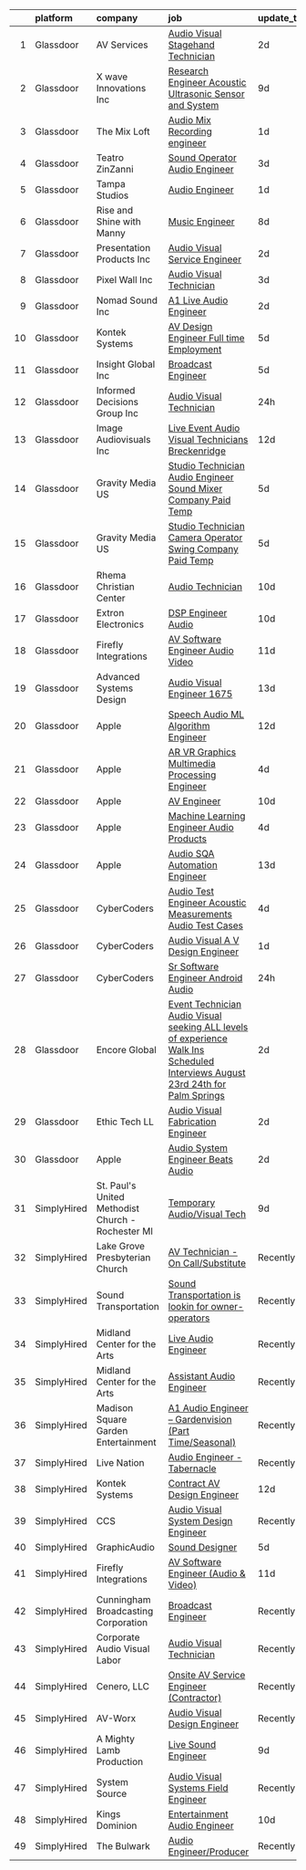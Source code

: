 

|    | platform    | company                                           | job                                                                                                                                                                                                                                                                                                                                                                                                                                                                                                                                                                                                                                                                                                                                                                                                                                                                                                                                                                                                                                                                                                                                                                                                                                                                                                                                                                                                                | update_time   | location                 |
|---:|:------------|:--------------------------------------------------|:-------------------------------------------------------------------------------------------------------------------------------------------------------------------------------------------------------------------------------------------------------------------------------------------------------------------------------------------------------------------------------------------------------------------------------------------------------------------------------------------------------------------------------------------------------------------------------------------------------------------------------------------------------------------------------------------------------------------------------------------------------------------------------------------------------------------------------------------------------------------------------------------------------------------------------------------------------------------------------------------------------------------------------------------------------------------------------------------------------------------------------------------------------------------------------------------------------------------------------------------------------------------------------------------------------------------------------------------------------------------------------------------------------------------|:--------------|:-------------------------|
|  1 | Glassdoor   | AV Services                                       | [Audio Visual Stagehand Technician](https://www.glassdoor.com/partner/jobListing.htm?pos=123&ao=1110586&s=58&guid=00000182583b1aa19606377cb7af4c4b&src=GD_JOB_AD&t=SR&vt=w&ea=1&cs=1_fbf0a3a1&cb=1659337645053&jobListingId=1008038051794&cpc=CA5E2B5B7F82281C&jrtk=3-0-1g9c3m6mekf1o801-1g9c3m6mpihkk800-7009830c1f209b6f--6NYlbfkN0BHIfC1zsKGIu0R3teaIu8liT7fbRNLaQeDQfcPJweUK9FtGyWMTNeDnSUtXUt0d8CvmC6eu8VYGcSzkor3yYGBgj610HLndioKvhnUCB2cnS0edCtSy5SN7TLx-YYTP-pFXF3mTv3vJHtmJKO6YBkvVt3Mf18pvec5hpwbGryjkksZGodDa7gRZc-m3yK13nZA0cavopLX4AjVAGHway0YVrZfbK323P3l4SDWjo4bmoPnpKR_S_Ankv2CYfe8L0a-lTgokcx6Kk1XsMCjgd98ISbNAX_KQjPDiZ21g-RZHOZi2_3YfSXaN1FacuKr6lCqF-7Lq7ovPu3m19dOoauaUNatHDB0EXclQPUkW0_X4QE3bQkakahUNGa0jOAbJaSQc9ZTJKqcBYPZQki8hawJ7Mq4aqzca4MHCr4gPm7bmu0CY7Ejyi6Vrnhow0633PjW0Hgs2SwwZjg_OEK8GDu0L98Cd0j_z0p8D-XqixlqC1JzWaoiWSKATKCCWmthIaJxFWQbXaPdCg%3D%3D)                                                                                                                                                                                                                                                                                                                                                                                                                                                                                                                           | 2d            | Boston, MA               |
|  2 | Glassdoor   | X wave Innovations  Inc                           | [Research Engineer   Acoustic  Ultrasonic Sensor and System](https://www.glassdoor.com/partner/jobListing.htm?pos=105&ao=1110586&s=58&guid=00000182583b1aa19606377cb7af4c4b&src=GD_JOB_AD&t=SR&vt=w&ea=1&cs=1_57f1ef3f&cb=1659337645051&jobListingId=1008023007042&cpc=B7FDC7D9565996D0&jrtk=3-0-1g9c3m6mekf1o801-1g9c3m6mpihkk800-b068819ec5f1cad6--6NYlbfkN0BHIfC1zsKGIu0R3teaIu8liT7fbRNLaQeDQfcPJweUK9FtGyWMTNeDd1zEHevLDgmM9c9hqUONlpUtFbzT3ZiffslUtdCCpni17USCT42k68T0TmuBcqqW_ER1NZ_FGkun9mKgyGM3HFgbFvRNtkEy-PMpUdrKQ3ogIZinEeQF0987CSResEQ2Dnmf8J09L8aI_3jhiBWscpg9q4-xt4Afw1_xZusLescGjoXd1f35R9EzSDi8_zOVikWiaCe98ZDVHWYWCS-E6gV0dU-aW-_CTN6J_FUVh9Gk2ALrhV2E9X6tRvsm-fW6pO54o7QDD2W1yECKnnP-w0TRsiUvJUXS64JkoVLc8Egs1CcDFg-lqZXzcNNuAl6edxZeUAulh3vqtjhylvJhS0Hyx30p-7f6N70ijqQs3-Q-0MBm-LT9mMLaE6Oj3JOrWBflFHUXCUhGsRw2lWay3IhHuCeXIv04zcOlo9DccH34RDmYFiTWNx-_j1V0Tv5VSc6cJZFB0JBSpEb1bsLvUVJJvD_CijMCsxYMPt8lpVHOmqpXxEEI42d9sBPi2G4o)                                                                                                                                                                                                                                                                                                                                                                                                                                                              | 9d            | Gaithersburg, MD         |
|  3 | Glassdoor   | The Mix Loft                                      | [Audio Mix Recording engineer](https://www.glassdoor.com/partner/jobListing.htm?pos=113&ao=1110586&s=58&guid=00000182583b1aa19606377cb7af4c4b&src=GD_JOB_AD&t=SR&vt=w&ea=1&cs=1_7ff009da&cb=1659337645052&jobListingId=1008039784072&cpc=FD1C1DA32C38CFA7&jrtk=3-0-1g9c3m6mekf1o801-1g9c3m6mpihkk800-2fabf65219c9c69a--6NYlbfkN0D34Hjmwkvq4I9LrFiyECJw5oz77aLWEO_E-5CWpWKtML_cIQgSj4wFABMzVHdbOAglLtx9wAKTMvAosQFz-6wKz6HNt0tQEhGjwXjlkFautFNpyhajnjaOCperaYTcd4X14UnIuTNiwcPN-FgF0Cc6I8YmMIZvMjRwB6hQLC8GAznkuxesS1iovsZmPXRH9w5XbCH2xvo3zHRNentNlPQIHlC3EovUV0WnoE12PgiuiWXc0PHXyMHbd4pIQXN3uZ0N58Dghk7JBVwXCsq6ixHVv6zxDSlINi7oLK0-JIl5Def63gD8BX2swcfajEs4YqftSexofxhKSJYg57bewR4YUaqlUW5i9WL0zqinAByb3YnY36lzIlMThS_G7CT_isv5gWgQWEyvEl_pWBvAK8UchXOvvscUooXakP49rW9N__KTxHHbvgehl5YSk9GJERuabSJpPtQTSyjganATqGrvNuPeZApZGT2ciZkkUCzIAEWj8pnJrM_YI85BLVPIzPQ%3D)                                                                                                                                                                                                                                                                                                                                                                                                                                                                                                                                              | 1d            | Quincy, MA               |
|  4 | Glassdoor   | Teatro ZinZanni                                   | [Sound Operator Audio Engineer](https://www.glassdoor.com/partner/jobListing.htm?pos=104&ao=1110586&s=58&guid=00000182583b1aa19606377cb7af4c4b&src=GD_JOB_AD&t=SR&vt=w&ea=1&cs=1_9eea166a&cb=1659337645050&jobListingId=1008035619603&cpc=A47415DDCBEBC78E&jrtk=3-0-1g9c3m6mekf1o801-1g9c3m6mpihkk800-405a83f39f925add--6NYlbfkN0Cd5ZvLdai7cR0fypH5_WiGezUQesq24dbKuF0ly35ya7YYQMwgvinBI7qWBKuuW_Fsb-qubJKYmqDUlh8nI5iTvg-aGEcqBp_q5a-xF7zWFxE9N5R4707Uo3Sh6y1H0i8l02uu1mDA0w--XMTUX3lcd73lpMqZwRweB0peaJw7Jzo6mXH1pnbr8JQIEOYsmUwl-057jBAbC643T4SiIpuYtRQeiFc24qQdF9GGH8kkXHttYzajraHHaS-Bf6bdVFuWAaFlVcK26L1LrkxeFiQOPNuQbliYgZ2n9mO-fCXKEsj9GH8AaH8VGN51xSeCqqz1NDvoowlAZjL10Su7W1VoyPRr_t18sFMXHH32_ORDslmvvesDjYNJr7_SyaeY6J8e5BIXI_M29j0ovctLCScA8JwiiRUwvMDdp3FNNN9RFogx2-F_r2aDvrKdrNmZFCDbfkIYcapCer2OaNobupX4Ll0GA-4V0-ECZ7iU6fCRCym4rMbAj_Lsv5CNBrtG-k_uLo2EPDYHmg%3D%3D)                                                                                                                                                                                                                                                                                                                                                                                                                                                                                                                               | 3d            | Seattle, WA              |
|  5 | Glassdoor   | Tampa Studios                                     | [Audio Engineer](https://www.glassdoor.com/partner/jobListing.htm?pos=107&ao=1110586&s=58&guid=00000182583b1aa19606377cb7af4c4b&src=GD_JOB_AD&t=SR&vt=w&ea=1&cs=1_dc648acc&cb=1659337645051&jobListingId=1008039333057&cpc=9FE5D8D7282D4400&jrtk=3-0-1g9c3m6mekf1o801-1g9c3m6mpihkk800-1027e2f0c8230648--6NYlbfkN0Cp_WSJKd_Pz82imZmURPbhd3kYBsiZi4lpMLOH6vOlLAKJpnSowWtvRK1I9Z39R_qciCW6yLA1BpD_CHEbkICWM1Q-a3HwC-o1sRl3qqC0UrMTJgJhZihFZjuWYuJfsUPxG_YHnR3q0UY5fyByLHhvz9ZdxfxFHNq6qiDff7mdC55Uw1tzgNQaB5l0K3ih7yIO3k6IhufF5L4_ic1tOtA6DGcG0S977wgWcdVdVpoua2B7Ip7-aq-wNtB14dSqM7lxcUnVaWVjoxMYLB2Fi4HcZM2RnKdEIH4NJdqdlO4PvWCVVNA1gVoRORWTDF6PFnrFp5RH66MdVXuUMxsDO51uEaGxC7A02TCoslD-d6ha7FCn96UFwmmL1Uj6y4FWPDLPz39AG8rqb-IWqsBESnklv2jqVUu-IMPHoiOBqV7qYfGPWZB5uZvMVMguGxjLeSTph8PHfQpBxlumXl6l7w95pLrzGP5yfc_ZbbVbITRk3KpmWiVEwSqX7KIVJ2ok6Q6k-kfKtrBbJw%3D%3D)                                                                                                                                                                                                                                                                                                                                                                                                                                                                                                                                              | 1d            | Largo, FL                |
|  6 | Glassdoor   | Rise and Shine with Manny                         | [Music Engineer](https://www.glassdoor.com/partner/jobListing.htm?pos=109&ao=1110586&s=58&guid=00000182583b1aa19606377cb7af4c4b&src=GD_JOB_AD&t=SR&vt=w&ea=1&cs=1_bdcd103b&cb=1659337645051&jobListingId=1008024935557&cpc=214767B2CB6D1786&jrtk=3-0-1g9c3m6mekf1o801-1g9c3m6mpihkk800-7969abbaad5e119b--6NYlbfkN0DwDTMwIWFvcqyhDOox7GpvKG7FakCybxOqgTfDNvNVVkhd9bTlCJJG1E5Ki6DCdwhLwwcZl8mEaEVhZB8IUTE7ft3ao0eFkxgS-yyYpd-xfzcW2OjlKoLbwjKx3I4ChDVC0mrbdnDi23Zfhfdy34WdSaoJPmMvGWhiEn9r7JjVPkQv5WjuCKTh78W5KBrwGiyeQcpMLyoeHp8SBUOQRQt7Xq7IKRSghtyFiJ0nI7JtpxfnePEhVoXfkB7KWJk5kIF9MheH48-0oCtZOff2mmPr1ICGPIoT_Xoo7tqFWqjXBnhvWgKoSVUS0ZhNO0soJVoJx5VQTWiatvjGzrWQer_Y_YbuNoWRmtu9OKwI9HwSbDHKicRTwDW2G8Sf1gOzzYFgPlnRF9pTRrtHwo7V99DmVVfh48csyxa1TymNgOBgCml7z6zJHyhJN0f8u9q2Lg3UMbCVByvqMbgWWIWZVBB8lib7BSQtZT56K_56DqCW0um7-CRX492fJeEaY3cw01s%3D)                                                                                                                                                                                                                                                                                                                                                                                                                                                                                                                                                            | 8d            | McAllen, TX              |
|  7 | Glassdoor   | Presentation Products Inc                         | [Audio Visual Service Engineer](https://www.glassdoor.com/partner/jobListing.htm?pos=112&ao=1110586&s=58&guid=00000182583b1aa19606377cb7af4c4b&src=GD_JOB_AD&t=SR&vt=w&ea=1&cs=1_7da803e2&cb=1659337645052&jobListingId=1008037742205&cpc=EA19F5B90D514204&jrtk=3-0-1g9c3m6mekf1o801-1g9c3m6mpihkk800-7483a12ff3147225--6NYlbfkN0DukAwDndutArnS8OT3znlJ-TW2KpK_7rZjO0LfXc6UVBiO-8LSPHd9T5AQHH9FBC2Hia1M5AsGow7jNLPnixP_RiNXVt6lO1Ar-Vc-Whbz88lhJNklJkN-esYUaDKE3tk-hiefOhTUb5OdSkIsdlVRxD0jRmZeh12SCboATi7un9Q5PaXPWBAtbi8RLo2m_6TQDSf2Sdd_AwcUBPaOle23497qrvsAaWUmkdS0eVyI236rhZ3HVUQMpIZK8yFr7y6aviehhUmZ1wB-RUpApImoZPQsjbfcbKT5A2Gh4evNh4BUhtuYNAYca6SwNm0rQKH0oAr5BB2VY1Hg3AsepukApM9_iigLSfN-vs-vcwuKS3Yuy8_oeuGAlGjuLksfrRT9-Jq0RPQzGWQY7ynwNKjiALppKXxawyybeJMZDAUqrQHh2KO8_hq_KnJo9ruP8BBiyPKD6a6TQW28Hu-WD1WNLjJ_nnLJ9oG5XtuPbak94uMPRhhxm49YR9jRK3oUw6wk0e2jYw8am-9uzpRGhSa6)                                                                                                                                                                                                                                                                                                                                                                                                                                                                                                                           | 2d            | Los Angeles, CA          |
|  8 | Glassdoor   | Pixel Wall Inc                                    | [Audio Visual Technician](https://www.glassdoor.com/partner/jobListing.htm?pos=122&ao=1110586&s=58&guid=00000182583b1aa19606377cb7af4c4b&src=GD_JOB_AD&t=SR&vt=w&ea=1&cs=1_9ee0d5de&cb=1659337645053&jobListingId=1008036290685&cpc=01657B10174A43CF&jrtk=3-0-1g9c3m6mekf1o801-1g9c3m6mpihkk800-1171e0ff10a61993--6NYlbfkN0DcER4-JiaLpNNoNS30rZ6Is-9JawOqNbD7ptgyZ-RgOs6vAASX_TXZ5ubO-nzRn6FDC9QMmIqvj8KCea0op5AoqcNotPl92v__VtGPhGEGZ___rxZbRvCT3de0cwWDmJ-VaC6FQgq2fhMRJ2-_rb_ZUMatGaYA4iAenE3lHGCVsHae1cQKIHM_ysERvvTMSC6Iwb12js6cMB6CW8PF-OaiW5D5RO2DJiyXfZPmb8VGVlk4Tn0jmCzpQQ5iLfz2uevhddwLy7GkezP1iGDAL24xr4CK49GurJWorRMMqdBUPcOxS57t7XPAlPqzQlPPuosGFwAjSiUZg4NVu3d9AhMRwVB_uG3SIUfjnd-f-Y4of5TEFNUEJZjAkfCJelzlfvaKdP-f0-_WkBoJug1zaEMQIIqvBEcevwUR8cgNrwbxPPbV97wUaK1d7OB2-ejWJbDeA9EmJUgc0k9k3FLRdEw0Rpu_0NhB0Lmq8VF_hZCRHZfUg-VHjMnRwFiXbgEAueE%3D)                                                                                                                                                                                                                                                                                                                                                                                                                                                                                                                                                   | 3d            | Chantilly, VA            |
|  9 | Glassdoor   | Nomad Sound  Inc                                  | [A1 Live Audio Engineer](https://www.glassdoor.com/partner/jobListing.htm?pos=110&ao=1110586&s=58&guid=00000182583b1aa19606377cb7af4c4b&src=GD_JOB_AD&t=SR&vt=w&ea=1&cs=1_c6c01ceb&cb=1659337645051&jobListingId=1008037956157&cpc=ACBF47B84C432121&jrtk=3-0-1g9c3m6mekf1o801-1g9c3m6mpihkk800-66f3d50d176e5189--6NYlbfkN0BzyIYrTMR_AjNKh_kvAG8N613gtHPANQ3sdLTkrtBd-_2lJjTOPLgnG-MrOZYtbzxpBjZEdSt_2qQ7zJPekTe4d1PUuZs9UNOTgknyrNelPPOwr38UlLoYi3wswMCOVAB6qlsPureLQNmX4jmzNt1Bn7Us_jK0Y-JS9-9T5-TaVQ4UNL6GzF2-w8gFP8bGBv1VN4i0DMI6ZrekL8H6nvFj34I7CE5hlKjh-ttedJ5Tk4UmIuRAWu8Y1RS_8wIyInORBFB_zGuDkOTWwk2JWsLTYGBH_UQmOfMCbA7sabX6mPHcF5lW-9Q4HSkVxlwSCac_ybHh78ogocqDmaBsweYu5kPLsSwR9Q9O3Ea3Jxo7RvYXBb3z9YFPRRPLBWtQWo0X6msrSJkVtNwx9C-6gzAt4mijub5A4tAjQMwlKnHS3UrICCWsjkbA8iJUYylLFPBunDuGzQ8MfTBfgoEYOMwqH7vG245rChDY35xf4CUTmG6D7gXaP5yvdbyB0F3sceSHbjv90QlVyQ%3D%3D)                                                                                                                                                                                                                                                                                                                                                                                                                                                                                                                                      | 2d            | Louisville, CO           |
| 10 | Glassdoor   | Kontek Systems                                    | [AV Design Engineer  Full time Employment ](https://www.glassdoor.com/partner/jobListing.htm?pos=103&ao=1110586&s=58&guid=00000182583b1aa19606377cb7af4c4b&src=GD_JOB_AD&t=SR&vt=w&ea=1&cs=1_9a1b766b&cb=1659337645050&jobListingId=1008030799822&cpc=CFA39641A7A04FFE&jrtk=3-0-1g9c3m6mekf1o801-1g9c3m6mpihkk800-9e70cee569ce964e--6NYlbfkN0CfuwjoGl7GPnww22KG_qH1VxV-pg5CMIAqmERtwLeL8ycF7ceNQdASGJbsSX-svuJeIkPCOoFN1chtCuuc1N23rl6Eagoi20pF4N2ve9JsiNdW14hyJwQcmBvC_9JH75KoOIRgZlC1XP09atIAeRcPKYUNNao398M7lA4AElL8DCXeVepBAcfPG74wh4ReZDZIUoKHAp5kt1XYujaqR8LNyk5vRNgM0vnzu1Fwoo1xTkNm0CAXedJRu-9hh1Frpq7YEWWH2K3dkvxoGNaQTVqFcUZDl974D2V_gThP2uiD2vd__X4mSg8mK15O4BSex81JjuIiQ39QMKG40lKNJpIgkNorPkxOyWQs65hFiq_Fj904SLTbahjII8YfOIULvuXsXbEYwagg9C7ymexS_vrAW9XMcTOJIQBd2rvN0LLoSST049nhTl5GBJ6pwdMqTfUP4qxvWjQM4CEdGUI2vIpFLDxtMPXm6aOonI44Wvov4TNKxMPGWbEDHGHvGRbRo3yaZ_FmKECIEIbRci5iHmhSrDShw7vby7w%3D)                                                                                                                                                                                                                                                                                                                                                                                                                                                                                                 | 5d            | Durham, NC               |
| 11 | Glassdoor   | Insight Global  Inc                               | [Broadcast Engineer](https://www.glassdoor.com/partner/jobListing.htm?pos=127&ao=1110586&s=58&guid=00000182583b1aa19606377cb7af4c4b&src=GD_JOB_AD&t=SR&vt=w&ea=1&cs=1_e1888563&cb=1659337645054&jobListingId=1008031112412&cpc=F41FEAB56D215062&jrtk=3-0-1g9c3m6mekf1o801-1g9c3m6mpihkk800-ce770ac54444fd99--6NYlbfkN0BKkHZu3wF05EeDimN_p6sYpKCMArvwa95YdH7UpkaBCgHzxp9Is74q9cLie9tg8QZa85SVTI9xGciSXi-KW50u4DASitmHvLxsl8kX3REGYq7JNhBrH4C1T3nJgJEoZbqUVVK82F4YwR_O7j8kynHUDGLty_e3WzfZ-tZ76YJlZxOc7fqTK0n8RPZMTzGqgdPrekRjBP_V7QdAn-s1buQ9kzLLxrs_zRhKFRM9eOBLF1pW0iqkS4bu6NrG4mprLlpseLR70APMdxnXk3_vr_RFDNpG2ehlLt0QX7zj_67mU-qybIcCMn_9iV95ucMTFKRwD-7IU_0XFPr9uRvB6toxhIttXoJcbzxwEVdrttFMfqlW-iSbvR-LeN00PWGh2dyk57Ms3ldY4MlvaYVk81nV6dAbnuHXeDNjUNkEx29hILf2kwo1sW6T8rQJsc7Ld-GfjGD2DkPW-nc2uUR0Rcw_fjnncWlda9FMtxXnxuKoJpLUSa10qS2C)                                                                                                                                                                                                                                                                                                                                                                                                                                                                                                                                                                      | 5d            | New York, NY             |
| 12 | Glassdoor   | Informed Decisions Group  Inc                     | [Audio Visual Technician](https://www.glassdoor.com/partner/jobListing.htm?pos=118&ao=1110586&s=58&guid=00000182583b1aa19606377cb7af4c4b&src=GD_JOB_AD&t=SR&vt=w&ea=1&cs=1_e71baf65&cb=1659337645053&jobListingId=1008041575258&cpc=56C4EA4A1A191A49&jrtk=3-0-1g9c3m6mekf1o801-1g9c3m6mpihkk800-2d96e3c156af0639--6NYlbfkN0CFHSM9x8DQ_7cOpdBA_5TZHnPmt8d4QEnmNevNhJjA_JCUAu1jSh-9QYVQSjqsRmO8-uRiYUA322A0TP6v-lzB9w2wu8DetafdDeXGr6lDpvt2LHmJtUORF1kYaIL-ULrollWLOOP5JjS4vUu-0vMErgUoSm0GnMprO52LPx6VeNujTb6DiCAs_fGo-rwzT0yk-otbQBmwYnYazU76-Y17tLQZ4n3V09AGPWrsqTOZY9OMs_hrKKEeDeORJxgEdSxfKdlxMZnhJaYaBWGpxLff-5aeqhN0HCPzknXXjTipatflqg5H5aLlrs4CFniFD1-Ydm1NCiGwsioDmXvQW5j9NMslhkGhwBM9dXTCOaQDODCdCWU8IPh4gAGZyS-irgEvCCsii7fWeWtV0iltmQ07jDW2g7GAJuROrPdumb7gIKu8fcf5ot05AQa6ZFwuHOj135TKUnevdNE7zhaC7mFYfpcCeDjRAr47QWF-Vgf3-Bw5cMklCGLp4Mj561f7AcI%3D)                                                                                                                                                                                                                                                                                                                                                                                                                                                                                                                                                   | 24h           | Ohio                     |
| 13 | Glassdoor   | Image Audiovisuals  Inc                           | [Live Event Audio Visual Technicians Breckenridge](https://www.glassdoor.com/partner/jobListing.htm?pos=108&ao=1110586&s=58&guid=00000182583b1aa19606377cb7af4c4b&src=GD_JOB_AD&t=SR&vt=w&ea=1&cs=1_dadb4df4&cb=1659337645051&jobListingId=1008015254854&cpc=80B915E8E3483F7A&jrtk=3-0-1g9c3m6mekf1o801-1g9c3m6mpihkk800-41668a328a3e7d24--6NYlbfkN0An2wH3WPKNYq-h_yXU9a-sWSItRj_XpS2RQAdjkSXDzhQrq28oH-kFNyDHB-Keb6t3ajZ9KAymky3vYuQ7yQtSIl4w6OEI9RrLwfzoVLWfbpDi9se35Ipggg8zZjpP8t_5ZUuDBOwqOE6XDqayan0qc9A2azojNi7XJR_npwJAxgTL_rdL9tMa68JHv1wnZdTaWY8PpvOA9EOXcS9Pe7rCP3M035_JicVbB8jBEs2XcDjSCQHhj_6STwZxuRcHJa9QWnH0J3OYfgz-iP4mo3AjiawxLbXjJSHU9kKoZQB5_OozLchxUeqsIoF15xIFQo_1R_XL5pGXRspFX0-FnzvcDj1mCZzPuv8t_r-IIQLkGJUV7T7Qq042Ypm2WR-Y3n1PL6q_mGGQ9pJDShAXyo3FvJcCTGd0T8us9fZyegKlTW5I1ekawQIhURv_-GdZ_MvCzTWRMZPWQSdSH1_9p-CQ1qd-_-2mt8OJKGQB1FKu4u1mP6qQZpTqAHARvdu4Z_OCvWyuQPraGl5w1gb_FRDmBhA7UBMqZ8ou_NMQJTPCFw%3D%3D)                                                                                                                                                                                                                                                                                                                                                                                                                                                                            | 12d           | Breckenridge, CO         |
| 14 | Glassdoor   | Gravity Media US                                  | [Studio Technician  Audio Engineer Sound Mixer  Company Paid Temp ](https://www.glassdoor.com/partner/jobListing.htm?pos=115&ao=1110586&s=58&guid=00000182583b1aa19606377cb7af4c4b&src=GD_JOB_AD&t=SR&vt=w&ea=1&cs=1_a7128ce3&cb=1659337645052&jobListingId=1008031232359&cpc=8795CF9063CD573D&jrtk=3-0-1g9c3m6mekf1o801-1g9c3m6mpihkk800-236f0c150f969786--6NYlbfkN0ChIOEtAdkq0gsU7ovK3FX6Mb5c6rAqSUbIp53sxcdWAzu0O92Lr0SfAdapNscoBMG2a9-EwCnBCWpMAVMdCtthjPLKmC4Tzpqp02FJnb1vx75fEUEpRTif_bKI59cNQY4hgI9ToCJy8AkvWZD8jPjSplC9sFuMDzXXz6jNDsvcnxN-6TU63TvlCHIwRBaZNzEDP3HNGtTBexIKgvg4OdNul7hlhcxEstNfbuUpAIO8jicWwhFWExbEecYVP7rJna5M8MG7OCjP3v-8R9eZ6gUR4fhopn-EYZ1LRdOJW1MxSpSz5cu8GEsD817WStt4gbAjeacSGh46PabUesoiWjUL7m1dQdqlsNfcrhNQF87Sq2Pd4__oCSM3CrExiPOdjMv3JYi0rEoen1sVLFLo7Z6TcShMICwup-6hqOnkAtcGfrxCeN8CoqjHSzdSYJQ5KGi6-89JdWJ1R12GdJDYpdqhCRphelOwqMUxVkUGUDrfn3Zs3Oxk-0vtNkyKFEWia9w%3D)                                                                                                                                                                                                                                                                                                                                                                                                                                                                                                         | 5d            | New York, NY             |
| 15 | Glassdoor   | Gravity Media US                                  | [Studio Technician  Camera Operator Swing  Company Paid Temp ](https://www.glassdoor.com/partner/jobListing.htm?pos=126&ao=1110586&s=58&guid=00000182583b1aa19606377cb7af4c4b&src=GD_JOB_AD&t=SR&vt=w&ea=1&cs=1_cbbf5f57&cb=1659337645053&jobListingId=1008031222444&cpc=2CAED5C921A5F994&jrtk=3-0-1g9c3m6mekf1o801-1g9c3m6mpihkk800-9ecbcec5c4d5911a--6NYlbfkN0ChIOEtAdkq0gsU7ovK3FX6Mb5c6rAqSUbIp53sxcdWAzu0O92Lr0SfEOmgDcdolu6boF9k79RKs0-WpyYmkEN_cetbrZQEKWO17C-N_PYLJOSAHtsLhX28Ko6ASepnLQzDWAJKgZT9MLPPDFWI-2F3ny_VhGDoYFdsYSzkbV7exYsLOydI4RWlsN8onic8as4bXo_Es46Gwg5Y173ct16U57QIXzk6mkN1DiiKMB3xqq0heneqnR49-07bHqrA50sl0ts8Lnn_RpzSaWEgxFtl6HyOz88ZGvgzgxkcvtTnODMuFaAfqkmOXdS1Yq8HGVyvbfehAsbSZFBOmh54c84_I4IQGu9aRr-xYkgWNgqSJd6drQOEF4YvJr5e0nb9_UNfdbMOdq-ttQ-pLt5yaE-waEEgKNoAEv8zRIbjegb8UX-NG7yxSMeLdwLRVo-3Hx2_xEkR9HD6fZZ3M3hjg04IkTDaTmLGd4Fy1YXNlmvNjO3huA5RYznKal3HDnNEXzQ%3D)                                                                                                                                                                                                                                                                                                                                                                                                                                                                                                              | 5d            | New York, NY             |
| 16 | Glassdoor   | Rhema Christian Center                            | [Audio Technician](https://www.glassdoor.com/partner/jobListing.htm?pos=111&ao=1110586&s=58&guid=00000182583b1aa19606377cb7af4c4b&src=GD_JOB_AD&t=SR&vt=w&ea=1&cs=1_9e849987&cb=1659337645052&jobListingId=1008020681315&cpc=297CB4EAB7D64A33&jrtk=3-0-1g9c3m6mekf1o801-1g9c3m6mpihkk800-67f32a4e377b2c52--6NYlbfkN0CxzJBc0oczvXnc8lJkfNOMfK5YXZieZegpKXZAj3ZwxBtWYWUJYxKv-vvul_YYuMtY1WCCLPLgCW1piLXjQlf2Vu7PE3VoOg9Hr65Bh1WbH99ANOI6Jide97BRv8l2DhYrfv87aZERKasrvnd5N7w380BAaPy0vI1HjDSkfF0isFZmJ1Ew3PEw0rrdQJTnc4VB7rbzrf0qOop9t8uCWuMcVIfhhkvWt8rJ9mRnVUG21kz_9FQmcUGfoAicCT8c4Rlmo_yS3XNfsES3A6a54NQbe15Dv6GMFApfwoWxJcFqx-4encsG3ZQkOGrRZee40ZxeYnCHnAcBD1pJYqhIWhS71fbQsc-VKcOffYZ9qwt84yX7BEbiF5yfkUuHuplXjj2XHXv82UYnJgjwlZDqE_gog07jA-VTj7Gypesia-Pg8bdI1EjPfcFKy3NOvN0XwxjBSrFboVODaqVv7LuuhSBvE4_giq5qqyUBQkBlBluZxXg45g-qaElBo26W5BufkTY%3D)                                                                                                                                                                                                                                                                                                                                                                                                                                                                                                                                                          | 10d           | Columbus, OH             |
| 17 | Glassdoor   | Extron Electronics                                | [DSP Engineer Audio](https://www.glassdoor.com/partner/jobListing.htm?pos=106&ao=1110586&s=58&guid=00000182583b1aa19606377cb7af4c4b&src=GD_JOB_AD&t=SR&vt=w&ea=1&cs=1_a0822bf8&cb=1659337645051&jobListingId=1008021175940&cpc=E509DD49A6927373&jrtk=3-0-1g9c3m6mekf1o801-1g9c3m6mpihkk800-337ab0c0dae252cd--6NYlbfkN0AUt3IldPz8DMSeZn7LXGlOreNDrQisOFkBzwbGjNUStM2DKElQXzNAiHdJWU3HXHAGsNZOvNfraC9qQsIarMFiMDH12aXQzHSaQ8_5MrXS1TPMhWNELKyjK-d7YAEampf4xjYoDKk0hhjhOQ0YW-Jf4sv-tioJwEEetM4KBdPnwSrm41RiwRCxwx4Q1z6bOXO3qBOIz2aryr3j0cW8o4Uqs-Q8PycZUeQ54MOONzKo99HFlikf1apvnHXG-2iYnOXgGbvMHOl6_x7BlasFsh22cv923bLIQxfPeZaxlhAW_bJ-0vRda4nCNtHzMJstBu0VDugGWX96A2hCr4LTPS_uSdxkxZ_C3yxZyPjkWEigD82F-_1nIlHXIO0v_BW4Z1AsYGd3KEHg2Srv0fKQNa_olZlWd9CJv_H_PVBUbFA3o2EXzHTleqwuzJrZ5sWkx9JVMHXENyeHhvgWtfHlOvE0yLTRIWwGT_PScgciZMYpXYFYbF-NeYX2NMPiHFI0DCc9iAeTwfyP-Q%3D%3D)                                                                                                                                                                                                                                                                                                                                                                                                                                                                                                                                          | 10d           | Raleigh, NC              |
| 18 | Glassdoor   | Firefly Integrations                              | [AV Software Engineer  Audio   Video ](https://www.glassdoor.com/partner/jobListing.htm?pos=102&ao=1110586&s=58&guid=00000182583b1aa19606377cb7af4c4b&src=GD_JOB_AD&t=SR&vt=w&ea=1&cs=1_5d45efdf&cb=1659337645050&jobListingId=1008016810687&cpc=F273AC118AFFB46B&jrtk=3-0-1g9c3m6mekf1o801-1g9c3m6mpihkk800-ede825354504ebea--6NYlbfkN0CJTHzbIAHSyXxiHmYK_TnQchCbzo3OrK2GLYjXk8bP1_eUBT7URC43d18oEHegYHL6LbXjiln6EQQhTRWsdOCMxpTXOOIJd-ft-zYjyaBTKfiqz6OafoxtmKDMYFh1B38HLHoVwoYXE1SZXhsSytJsWu0ZE3lBwF7-k3HlclxlX7e6qCLCO6Frt7NfenvtFhCN8XAA0O3dIGBzmrRzWA2u6phsZtAtXL1Q3hth1F3NOaZm1CBr_eeGwX0KP_oViGAihlAkA9XRtPo_oi21TvrjzHebYO5rUDxVAguPUITLK71wLs22cFHQ9PG7s6WAdyIzc7VcjNLSeKaSYz0A4yNsU7aC3Y6yqVpvVYIJqihdC7WAvb_iQfPzka_TqZp9BjdmmZj88qbey2ByT3yI7g6Lflm8l8hNd5Y7sSU7LIsMgAEd3QkfCsB5U5jIvsuaC0-46pqMfjQwWcyQ-JQF01D47Vm529hP5i3-U-AlBvRutsk6xxgG24mI5EQ-XGjZn_DqiycdH5uqrlmyx-x49aFL3-QD4Kr9xY8%3D)                                                                                                                                                                                                                                                                                                                                                                                                                                                                                                      | 11d           | Middlebury, IN           |
| 19 | Glassdoor   | Advanced Systems Design                           | [Audio Visual Engineer   1675](https://www.glassdoor.com/partner/jobListing.htm?pos=101&ao=1110586&s=58&guid=00000182583b1aa19606377cb7af4c4b&src=GD_JOB_AD&t=SR&vt=w&ea=1&cs=1_76c0c560&cb=1659337645050&jobListingId=1008013000580&cpc=D1ACC7F0354DF031&jrtk=3-0-1g9c3m6mekf1o801-1g9c3m6mpihkk800-53856959d38fb972--6NYlbfkN0DdLn5tXN_RiyJSiFodarGZFJKa8s6F6AK0THPBWp05MQAviCpm5lNzEF6gD3DTAf6n8aeNrhHR59c6f01ZkzNNOYyicUjSDHyP8w7Fb6VcMKrqCkZijDoa-nn-rz3ZJ99wKyrCzIIz8Z3mQTlp__DDH6aEsf9LKIFSJxB72VypXDNZyuLvxURcqWxMEjJHbMWV8Mr2E3XtekNLBXXABmISce8d-eHjrkEG2vPX1ZSp1n7Om05jIunq6udOfLaqMjkvk3fSRTZTBaW5jWfg52CCUc-QA4VPq6rRxeIvLea-JyOzaT8IKNmMnCseBGHac1LwF8TMJk8U9DiqENv5bI38s44ohXB2D3jMv8ljSNtRrpHezr1ac-4MKH_6BGPqckdjIHbfSm8lCx3lgCrqQeeMV57PWC_ptuXFAFOifqTR7b6b0lCPy6Sp_WokfdNLQuAu5giDEzFjVA3CpewjgFyWsX-v13O15cQDXbrh_Xi3rz5ymUqcus22wkJOdAilrbWCC-23Hr8ifR-ZOsEELysh)                                                                                                                                                                                                                                                                                                                                                                                                                                                                                                                            | 13d           | Ocoee, FL                |
| 20 | Glassdoor   | Apple                                             | [Speech   Audio ML Algorithm Engineer](https://www.glassdoor.com/partner/jobListing.htm?pos=125&ao=1110586&s=58&guid=00000182583b1aa19606377cb7af4c4b&src=GD_JOB_AD&t=SR&vt=w&cs=1_4a5a6a3b&cb=1659337645053&jobListingId=1008016279250&cpc=3BA4CE39D5B5DEF5&jrtk=3-0-1g9c3m6mekf1o801-1g9c3m6mpihkk800-a356d04e2a4d9aa0--6NYlbfkN0BvKrLyj5gPmtZO9T8euul8TCxuuKNOtzRJOomxnwSEodTz2Bc-sPZl29JElYHfcoT0GaH8960nEyTj6Q58SC555zc8sY9hzXDyIf6YJOT-QTDiRqRPMmyWC9NENirrdRUFE1EtXrczele3zGRWEVVoAIN9AIE3jcqXbo1xpjaZcYFMTkLqSMO4-D70ENY5eUR_HndgRAhl2VVsoJWJMDkJ4vCe2QuxvgZvqgZEkvOyFeiMmotIZydTjeOwUcC9Wpd8o_t3-Uz2bH56K81Rjuy75y7QFrEwwpEZcFCM5QicKJCvu0CxehbC3E52pMiFLX7C-9QyQIcJZxLDrKkL0LCCrPlqLIS0rz6XGg9ZUtdolVKedwTMHb0DvXs3Q-b9CloYOs1k_FP88VaN28J4WE3OAARH7MWnuJjPs7_HDrVRAI_poxFbgaMZ4rKcpmkQ4fu3iv0CFxRiUYrGatPOGazn4sOhOe7mg5P2u6GM3l1ZYO19DvbKMZvZtcbDgd93jsPBB_0fi7Rg7c6hjJfDCULUbgyZVrqEZPa_vP7r6cjO92Vu8coxXk4IKqY2tDd1bcqRCnykfVcOOWe0nm3xxrG-HT8WrGfOoprX-NaYM8H9jBavLPKUNbP0gM7gRBK0QJNHHq8Sw2xu3SGAuhnsExHL0eqQgbkPHFx8QziS2gw3YmsgLgEYJnp3I51Vtzr15e8B4WZTO1A_N7zjkO9RtlgN11VvstSZ-LZ2WZBAcoqElKScuDxr0_qBvCAHR7GDyzPDN1hEylIfiUuxAUJX51gSEyVcaoLLfcpVpEBxnTw5T2lmKKVaaSRvxt2iR0JuWJyLvlzQjAksCbACUDPOngO4LZ1klfd-AQTzXzENUu6gw6efmwowGlBGhATsDExQYl8JoeofNwrrPy5ySLvy2I1wyj8GerXGKEjGLg38d5NxX7haO0qXp0sEfxo1HNucRIWxsq4HMIjrdQ%3D%3D)                                                             | 12d           | Culver City, CA          |
| 21 | Glassdoor   | Apple                                             | [AR VR Graphics Multimedia Processing Engineer](https://www.glassdoor.com/partner/jobListing.htm?pos=124&ao=1110586&s=58&guid=00000182583b1aa19606377cb7af4c4b&src=GD_JOB_AD&t=SR&vt=w&cs=1_ad1cd3ed&cb=1659337645053&jobListingId=1008032497095&cpc=654405A9B1E0A9F5&jrtk=3-0-1g9c3m6mekf1o801-1g9c3m6mpihkk800-ee63d9d4ac343a86--6NYlbfkN0BvKrLyj5gPmtZO9T8euul8TCxuuKNOtzRJOomxnwSEodTz2Bc-sPZl1dBMH13w-jOVIUJfB68hBLvZttX4OgzN4diY_Pom-07bSo4ZOVvIj0x2-smqJW-iq5ZWzBMAhPEo-16R9qIlsnFkY-mDXvuFzravF9z86nK7pfjDKOpDQBzdW7PmL2_U9ueLTYW5z5BEeJzdV-YB7PGqIg4YEG7shZHJwy5_YKRqJ0-L40Y5V2g2YESGMgal1CedjwRWGUblZnLknrcVMl789w1MfIcoj7dFlNVr6Ip3HAFP_eGJ9hZcaXqyr6tudcDNrfUxdn8REnqy-8_t_rpdvRYJFHHGsvYtepBKMO4iyTLuEkS5rKaoUq4NNfTZfEo2oZ7hJFU5Lrx74OIY7WmrkxllYBOM5rPOp2VKgnfmWDXtZhHjiCZ03kggxA9LQyZ9gn_699ay1efxapcFjMStHI_BHOqZoYXAubtAUSdsOjtEfujy77wOFzu6gyTpoOcBaLEZIlFQpsTJVFkzNAJqg3riMjFnwZENsngSDwBoH6ugrxgxYOZGM5b1v_YUc-vcYx8XgIiyST8A8zAXU0ftHIwIWvxg5rADLnUF-S-VSgMJIZ2vIn40CRq04F7XpGIlQQlN_X8LyuYX3oaWZJfbNkerIVP3gcPnm4N0E2gH8uNmNrhCN1_FiXuLQOm-oU0Fq1KYNZ2ZIA_mdeCWqrc_HNxr2HQfKgfeTIMLMVdPZwxCLTrremUXGLsq8awwuiRg3rreryYS2Cnmy_zSUDyWZVdaE8Mtc7ircGTLRlkC5J3NGtbllgMCCDwYcbehFS_Ed3RdGbuaa9NMiOuXheBus-eyRAw71hjbDpOhEWLKdCmwGxzl5PkJ-G2ftxh2IXrRlmnMCTaBBmoXdLOOeMqwCbTeYMrX1NAVt58pjiAcHPjRzOzwcJG6OwN7B8-rIctmzEcRG7fCdI3Ts90Rj9Ugvzian8Jy)                                                | 4d            | Seattle, WA              |
| 22 | Glassdoor   | Apple                                             | [AV Engineer](https://www.glassdoor.com/partner/jobListing.htm?pos=120&ao=1110586&s=58&guid=00000182583b1aa19606377cb7af4c4b&src=GD_JOB_AD&t=SR&vt=w&cs=1_8c3ed3cc&cb=1659337645053&jobListingId=1008019302500&cpc=F41FEAB56D215062&jrtk=3-0-1g9c3m6mekf1o801-1g9c3m6mpihkk800-3536138c47a3af45--6NYlbfkN0BvKrLyj5gPmtZO9T8euul8TCxuuKNOtzRJOomxnwSEodTz2Bc-sPZlFpP0h5lDivqxI-fK3-TlM2d2NxbYzXrISUOO51adM8tR7S16T4-o6xp5C69GDmo1jQK3XTAHIECzea6A9N-63PN2l8ezoGldBBcClgVny3GMqf-J4g_eFa8m-Ckbb8Y2e_kqIMNIz3JFKG12zqoWsmrTvpaHNhsM8WkxxN9eevaq5dluddLRdRjaThn-uansQ7aDWzsC2V1rm0b_wKunEqyUqjYUmejoiPO-cXWGqA8kmgbJu5Wc5pa_RKI1ebqK73jl_tgRpvW40mYmS4y2UIOIPIgd3m5hOAkEtlEY_qmCHX5MxBAKqj6pK_ctUP1B3u0o1u5RvBkS7mGIxc0AGAbMeEMlB7IH1sCWgmZWMY92kLftRmVg6jcECWJ07gxb-W6XskIvHfwwZ-mQTej_rwk95atVSoWW6fPVW9Oy1LQv4wgiLvS6JLb7EBMWeFP94HL3-5f-ANY9BbjMulOnS4eZ8DymrFrfe7wi51Xs5eAu0iTDvhapA1yuUrt3cC0rVCNJCr7x2FgDprEiopxxnDR3otBuSKUQTT-Fj3xOzQBPiM9hIuGvlbwtxhkTuTn77f8CyOPjB0IvkT39b5A1GW96PNzsEe8hK83fHcgyzqPXxi8aGcHM3VyyzBlx9YWkNmZfoX-t6rfEKAm_M4Y68eQhozPkfAZY_f6ABPCoKDVbrxfocg5M2KOXxoKyCzUmQVgvVMIxtmizlOHBnWuOPogniM7szX7FPUqK1ArxSozxDRYrIej1MR2fqfSTZlUC2nJq8lN29v74dmZDjD6F3XLbqMX1JMA_noiMK6MKvSLKgaeOyL7tngUOnNj59fUD9PNruBxubPfH_LzbABhgKOjyb7H11SI35YVbfeJUoT9eeEXFgWZtAQ%3D%3D)                                                                                                                      | 10d           | New York, NY             |
| 23 | Glassdoor   | Apple                                             | [Machine Learning Engineer  Audio Products](https://www.glassdoor.com/partner/jobListing.htm?pos=117&ao=1110586&s=58&guid=00000182583b1aa19606377cb7af4c4b&src=GD_JOB_AD&t=SR&vt=w&cs=1_02d031ee&cb=1659337645052&jobListingId=1008032497230&cpc=47CFDC01B3F81FAC&jrtk=3-0-1g9c3m6mekf1o801-1g9c3m6mpihkk800-2233220038d1d842--6NYlbfkN0BvKrLyj5gPmtZO9T8euul8TCxuuKNOtzRJOomxnwSEodTz2Bc-sPZl8WPllYOnI2jMOUC5unZTn1X2Ml_o7yeoma_00Ty-rqNS7fUgPCpb3cL61x2yRpuG-9qblstdrin2xKRXHsl_ACE1WmxcruYDX0jrMBDGKb_N8QaO8-ChzLylmE3iI0oUp15lAD4cPAJyyBf4KccVsquEQSt7-rRaMucsqmnXooND1e0FRAxKt6FFX2IWmPRnDY5AyvXg-VqgU1MGhEKZBzBz0z1ESPScTFDrFT8kv_SjWlHnVs59kekiHoPxGU1DHkbPXV2SYayaBb8cxVVglZuHVcPf2rZM68_7v_eHrAqTO_67MzK6cWdGQ2CxFL10AR_afuGAR9ROrpBsty7Vva_EuQUbrZF9ZWI6ZdZd-CNnObhWLD3kmEyijq7u5-45pb-C5eKLDbkrpBLBIYJrSbMUXE5vF00A7U-R0uiJCVO0lIBQj73SrBvWQrRl41LHXofJOa7pvItKDyMlCI6ajaLsqbYp7VzWhvtulofT3Tx4YL1SST6TNbR0WWy9Yk3UsgQ-JmxjSeV1_9OXfgiX2sKdezrom4SbfW1I9ZhXbp3VIMROV9YJWW-aaJgcAHOvcxv3kEid2eU_bbWeBrLSBWZ8VbhFFFG22LWSahyUPvuWsxiXvtR1DbLtVUBVxlH3Mu6PWxSzd8U0ABr2_gqN7NggGXo5OYKi927-cWMHy3fL2WCv0fTsiPYzzwxwuhTGpgMv0X7PkY3N6hoUW-LvIjl-XIXjRYl8dgzoq4stl0lz9uRBkNtowN-1dNnw4k_wi-XefhMFF-wVys_Eq-5BXZc3LIo_DLmLcaI8q2a4jgcXtx-n6BiJGK8AERJLpmC_UuhMHn5aIL6t1Ul0u9vwjhMhvntAgsLIR_3s_tywlubDVdVJ5g2_-XRzhhXtTwKz-9aMMGxebo8c5Do1ESsU0FBTp3hDhtKiFZ4Kw2uA8TE%3D)                                      | 4d            | San Diego, CA            |
| 24 | Glassdoor   | Apple                                             | [Audio SQA Automation Engineer](https://www.glassdoor.com/partner/jobListing.htm?pos=121&ao=1110586&s=58&guid=00000182583b1aa19606377cb7af4c4b&src=GD_JOB_AD&t=SR&vt=w&cs=1_2b184294&cb=1659337645053&jobListingId=1008011631874&cpc=654405A9B1E0A9F5&jrtk=3-0-1g9c3m6mekf1o801-1g9c3m6mpihkk800-6f0b2645d9b190f4--6NYlbfkN0BvKrLyj5gPmtZO9T8euul8TCxuuKNOtzRJOomxnwSEodTz2Bc-sPZlt2Zgji_QUXGOgRsP3UtzaqKQV66mg16CtlH_ndhPL54EKtfYywQGlvP3crysAagGEpcLxpsybpJpd8hfhxPkKvoNBwb3_GXX5iT4wBvkNdBYbiP0oyrjryM4mgWKGBqePeNldKSn95CTgdFHsy4r1l88mwMn8EvcemwtmALTSv6B4DcD1EVJDek2wHm-YEuTVDTLBy1do-TnWZvu88IoSrUHSg1rC1ns0jBqgtxtzcnF3kmyLUwQPfm1SsvRZ2pmleh-CdFETUanEeLcBdMb29VwxoVUaWTqVht8vZ1MqsYWRylyf3uJJvKf1C_UL3vFfX92uIlmjwaMDGxGzu69Wc1Qj-iTNP6k0fhQVqvKIGZ5YUmZg1Mu0xdeIikkWU09YCQNXIuwHv57cUJ7o5sQZI8uxV0FCoo-RfsEmqCzanfVUnPOwpbSGan_EsRZokTXePmDWJ_FQpoH_GLq7RbwdeSyTUQbHhu_lQC5a67KJl17vZocO5VoQHm2O93reeZS8DCJQ7jg_b8zCW6Pk6Rc83KFUy2pncLGnUB6gwy9AnJM0dPR5eVkVxp0hjMrOFaY39u-SG_OBY9gXUYqkg4ZLJu7XWtnJg03hkvoeRRhk_vzSyaEAm4vz9Xpkp-wWrtef-zPkPujzqZA_SeZr5gICUl5jxaX306e-kWnFBto7dS9y8X4eeRAQLavf9MOfI59vM0xvsODEgVmka6-a6nKm3MvYsSx56jZpHrzvQSjJTVlDmdAfyKNMUSgWUOR6CB_sGlPb4G0P2681kNSk-AnZQ9yNTAkoVSd2Ie6U24WvcwBWpgzIiYNwgwgqzbXlPAVJb9XWxnUCCoF9VFFQERtdd-WdGzAU9HgqvuzYW5fQDyHhq8VjVUcTuIjIDsIJdY7I97zdqjgUx_yp3mF_KyNJlSTczxG0lmMM6MykkcpVXo%3D)                                                  | 13d           | Cupertino, CA            |
| 25 | Glassdoor   | CyberCoders                                       | [Audio Test Engineer  Acoustic Measurements Audio Test Cases](https://www.glassdoor.com/partner/jobListing.htm?pos=128&ao=1110586&s=58&guid=00000182583b1aa19606377cb7af4c4b&src=GD_JOB_AD&t=SR&vt=w&ea=1&cs=1_090b3885&cb=1659337645054&jobListingId=1008033321572&cpc=334ABAF5D42DC775&jrtk=3-0-1g9c3m6mekf1o801-1g9c3m6mpihkk800-edcde2435aeccee8--6NYlbfkN0CpFJQzrgRR8WqXWK1qKKEqALWJw739KlKqr2H-MSI4eoBlI4EFrmor2FYZMP3muM3zfzcnN-JvHg6mmMywiqakMGDG5I-M39sQnCiZiuvBPTxsZiDMIM34o59Lh4kS5DNi1OCQYBRheCk2uzPIw6HuH0m0sPA4Ij6w98Bhaz55uqLpHsVKSyJ-iEnhrfXhLA6IcBrWJ4eO2hJmcc1OzscOhRGEhLltOWOoC5pGkhMkIZU-OR_lK5vn9FxTo4k1T8FI1b5iLXEO-BBInTudLwV1-GwHbRBnHBYJQI2BuCtXrqQRKuzHzzKGD3Bpn3QE_ZvuCAFGFslOsoulpwQC7aJzGLnG0eGPw-kSu3wiEQ-0ssluIJAoH6iHKn31HIpj-LedOcGsOU7GmLvqor1izSWnXp2XHYuFa8JySelQPLNY6RmepV3BcpxlGsVzVNfuUC1hnYBUzY5u1FVnKIAjqWeF1EOpp24qf4wbRJGI1lFDLgXeCqam-Txmk-bO62ZZx0l9ZZNYaEJSzPJIDrLv9qHI1DrU0LS0GTLUMOnI_dppSyVgptk5bQHK6EivpcnwcpGLTgeMHQindoAuAq0mLXQkGFzbYc88IgtX9SslrUXXXxYWLydlX1AmKFjpBMeNX6k5PO3GNhbfCFzvU2N4IVlX_wTaXR2srB9VdxEj3uJBBLXeqavSlNEGbCIQKpu8hR64I0X0X6h5NYDWAs-yrhK8wZe-BCcfEwfOGhRTYvCm_Lp4-rYD0hY3OsToFZ8LlGV-ZTWSZxSIedSDyr-FYI1wnTEo_QI8vHXy0AsCFzch-bJ7teB9Un9KtT0bRVHVnj6bNIU0czTIj_isrjFxMp4la2U3HoZdS1Nru6UdHtQfiXLcTnXrRd1HIu47ZOwWmj3jaZxVSRG7u4-3QFjPzBvh3TJsjMzSGfc98Id944JKrA4qKk68MLiBi2VYzY_wiOUl9f54fp7Bx_x_YUep1bg6MdGs0C61QZpAvYPgMwwv3w%3D%3D) | 4d            | San Francisco, CA        |
| 26 | Glassdoor   | CyberCoders                                       | [Audio Visual  A V  Design Engineer](https://www.glassdoor.com/partner/jobListing.htm?pos=129&ao=1110586&s=58&guid=00000182583b1aa19606377cb7af4c4b&src=GD_JOB_AD&t=SR&vt=w&ea=1&cs=1_c08df30e&cb=1659337645054&jobListingId=1008039688508&cpc=334ABAF5D42DC775&jrtk=3-0-1g9c3m6mekf1o801-1g9c3m6mpihkk800-a28f43f2719fb9f9--6NYlbfkN0CpFJQzrgRR8WqXWK1qKKEqALWJw739KlKqr2H-MSI4eoBlI4EFrmor2FYZMP3muM0G7vWMpAQU7U0eb4lAFKk-SMmoAaJ9oGWogymMbvGWuG_rxusVKaIS0Ivx1CjVyGHtWcD8y_rHvnxy-BdBQzJNYtEp3pHyREJA_QJ9aRxox_7YhCNoh_ViZr_fXRAsCphYV7BdEqTXNpJ1xd5v05beHiktiRR-tXzAOES6N4-GXLd03coxEzxDJiticCkNOt_eTVkgWzWRRPC-Iq8mwhXLkA8vWZ3VG_G4hSeJ5BFtLWG7CUKbAi2LpjcuhIAW6MAsQN9WZLPmw3mn5MHv4FU1tXckmGt-vyDHi9m9t7HdBZKN7DT3-tYioSU4nuexzfd8bIZ5Yuim6DoMnN-B1CNuQU46mJZyQc_BPLNK-DQYY6mMUfxnY3uQxXFRBky87ZZLHXmyp3XqmQEKIjBMqg8YT7Iwrr7oa24pRa2TO0DI3wwccT0YB0fKcFZECNXpfpkOzk_6mrIdiWDSYPfW99hYacUQHkhdUXlNbZ-l9kkfPWl023N60gl4lZtyyR3y12Smgk3MSw7-7jJj9L1smn1TR4snkafBlrKN1xroiK3NedgfTXH8GZ4e0vq9jXEc2ExVJJ7H33-ymk_wCDQXYHQIwXzj8-Ld2LhG3j7DGiROfC83b69Gy_qxgAgTJLbX7LVS5qDWiqhD-zV-OFLEgCokUpwh5-hNMIqCmVkt_1Y1x_ArUiYuBdVluXCib6Oj7PFAK7vYA3gIpxDydKe77TRBtNQZIkrktBLRQkP_0g5inrTrlwIPPtYcl9ua0ykZpF6VUzS5_9GvgH6H69ax1sqy5gDueDOpzW9adKWyOQI6i9RJUMG-blHnZZ01OYYP2UjppA2A5ht59jproLssE-E3HSSShdG-GGrWuOn_-Mi5h92R-UJvwwCcyDmXZvU9rOF0-M3Aok0JwrOfH3S5LZSs)                                                      | 1d            | Las Vegas, NV            |
| 27 | Glassdoor   | CyberCoders                                       | [Sr  Software Engineer   Android Audio](https://www.glassdoor.com/partner/jobListing.htm?pos=130&ao=1110586&s=58&guid=00000182583b1aa19606377cb7af4c4b&src=GD_JOB_AD&t=SR&vt=w&ea=1&cs=1_2869c4c1&cb=1659337645054&jobListingId=1008041385283&cpc=654405A9B1E0A9F5&jrtk=3-0-1g9c3m6mekf1o801-1g9c3m6mpihkk800-7315412f5f548f76--6NYlbfkN0CpFJQzrgRR8WqXWK1qKKEqALWJw739KlKqr2H-MSI4eoBlI4EFrmor2FYZMP3muM3qdaGWoo3R4VVU0xjK0ooQa3A-Bu1q_mkUcT8LvQSjsWleDPP3zFNgZ5Men6evwuaRr20U_zAgOkzONuudqSvEFznR18nGmnFsUEPVTE9urEvcID6UX7YfqYNRqnW-brxWdmqhN3C7nGx7BU5ZGP5Uis9XhTATDbo6p5vw1iRRyqT6ZaAFGsREnMq69DhnJVr1yMiHkw0CzaBtyWmJ8GtlNIGMDOCZG-Ryy3KUUNZhb6QGQJhctEHX4eQUOejeup6zOnfL8XZkUOHKBwTuxKJqpr0k4f3mYTZiALOHftdE0u-K7AQ0mWjbSGIt3s5IwLdW6X2BX0m78g5tSh0HK_EZdomLODWuqXAeE4B3D9Au_SPjXU4unXrJO7saps5ocMF7t088_D8PU_WtsxAl1kgRjKcGfub-xwqcbB0A_zzoeusLeVK_zFOn4zY5SkKtpvQ_6QepoNdv5U34KF58z6L0I4K2f7CAZRw1TwCLXXLsXypx9KoUDKT1ohtrCE-KpuyR0uhVT5QoA_9gVJ6yziSEvVOOu1I_qc6QtKwhoyucZCmRiXqZr3CrNmFmAUZJ37ZBs5F_bIEpbEjbuG6PyYYvSL9YmpmxWl2P9KzXOQt8dM8QzFvIkRBnTMd0DE-Etla7VT8tguy483PdsKJymuScZ0ZbBR5NRE_LFC_EpfXMPzYtocU_UPuIWe1z57dxPdqjNT6eSV9GnrW4NfJ5tdM1yb7BmFG2ykDcm_qjTGLd71i7isfmZwgMeDUNmPyvNlEeNMBCZjHj5LYUCJZjFhZ0gUZSCbUVQm1zZtc6b3ziPLHRVljT6MZCFceSnDB9JdxCSscazdvOl7EY8d5eIaTF0dwfKB-xxamRH5wH7t5Dxs34X4GI49ecaNbelCAhNeebNKhsUtauWYexWXX7je1vnYTuawEcXrc%3D)                                     | 24h           | Encinitas, CA            |
| 28 | Glassdoor   | Encore Global                                     | [Event Technician  Audio Visual   seeking ALL levels of experience   Walk Ins   Scheduled Interviews August 23rd   24th for Palm Springs  ](https://www.glassdoor.com/partner/jobListing.htm?pos=114&ao=1110586&s=58&guid=00000182583b1aa19606377cb7af4c4b&src=GD_JOB_AD&t=SR&vt=w&cs=1_1f8f538b&cb=1659337645052&jobListingId=1008037957381&cpc=A7B4A44948C4CC92&jrtk=3-0-1g9c3m6mekf1o801-1g9c3m6mpihkk800-2a11d2d281ec256a--6NYlbfkN0DiX9_ELqLcWvcQdAJ_mAJi2NFOxgwEdIhsd60HBEEsVBdGceAJ-OrfnXUf8MCf5hC_Oi3WmFum7T2LL85CITTMf2Qwxs98nOmXNF8bIhS9kDK0U9QfoPv8iJd88sfmmDRhyb00TdQiEfqGiFtBErb_ByMSCy7As9iXNIc74pCGOglV3c0gSnTx1S3Bi5HSxJAAY4J5TNpK1IuaGQQCkgfkadhXN9YrH5E_pTl-vgUACm7eMj7-bm9Vwi6rs8Cx1SnBy4jrgXAur6l0KzytZ2p-FQqgSD8tcDmyczMijbCUf0ECkhQW1S-rPt54SKq3RXT3ltEiXrpfrBNe4xrUMP3QEZz8TK1AcYpFgo9r2-KTG_0Qw9ZdSiQsusyfYm-YwdXiNfAx2rG4yDEXcBo44SfqRmoGXvxywiPOvaAwSfdBqL6E0KzFmSVfJgfRv0PPV3bxYZKfuF3JfRdOGLu9XbIx9oJg9mmd1B_GGx1qxXPuLwEcZv-KDavC)                                                                                                                                                                                                                                                                                                                                                                                                                                                    | 2d            | Indian Wells, CA         |
| 29 | Glassdoor   | Ethic Tech LL                                     | [Audio Visual Fabrication Engineer](https://www.glassdoor.com/partner/jobListing.htm?pos=119&ao=1110586&s=58&guid=00000182583b1aa19606377cb7af4c4b&src=GD_JOB_AD&t=SR&vt=w&ea=1&cs=1_b1d338e3&cb=1659337645053&jobListingId=1008038430901&cpc=83630893E902B957&jrtk=3-0-1g9c3m6mekf1o801-1g9c3m6mpihkk800-86cde308e2838738--6NYlbfkN0Dg2WycDI2f4JSKA77YBRgUZ4VhBy-kNsRBSZ0RQEesYVlThjs0dkIneA2xckT9EykJAqkhuDa7Pd7_Tt-89TbKZLmDn6K1_h8VHhxlgROdCAOyG6V3JHxQcbSh2gBODoZvmxC3SsODpEPIXReMhmzOIxt9C7uQaipLPse0ff8WAFs27IkWAFPQ6fotOkJxXZRhyIKqgowyf6g5tM3NAXUhzghBzLEuDF1GjwkHa3-e39LSfNxTJ4qsVxKlr0eB7jxwpg8bP5dJwl0d77GfEhbeuEEg4jZ0jljB5HcIx_cI2ulytISJd-CToibhnwhVmnPGQ95r7iohD4w73u_rybaqmBRDwNTK4ew-DGp5iYQ82bdgKG_zij8mILPgYkiiy9Lg9z3F5tokKnQmS9LrHMLjB_JCZTqc9CXqBP2NhlpWLk_nuerRYZUpRRb2SQLPFslIb-gNxRZwssVFoNgUZVbIXW1VBIDcx2CwO09trbI4MRXEgf5dw3y71N-TJfRPvPIYOENliFKbcQ%3D%3D)                                                                                                                                                                                                                                                                                                                                                                                                                                                                                                                           | 2d            | Fort Gordon, GA          |
| 30 | Glassdoor   | Apple                                             | [Audio System Engineer   Beats Audio](https://www.glassdoor.com/partner/jobListing.htm?pos=116&ao=1110586&s=58&guid=00000182583b1aa19606377cb7af4c4b&src=GD_JOB_AD&t=SR&vt=w&cs=1_c53dc77e&cb=1659337645052&jobListingId=1008037474000&cpc=AC285F3A3ECA6BB0&jrtk=3-0-1g9c3m6mekf1o801-1g9c3m6mpihkk800-d7539845cc037a5c--6NYlbfkN0BvKrLyj5gPmtZO9T8euul8TCxuuKNOtzRJOomxnwSEodTz2Bc-sPZl5OJ9R4TJsNfTCrDSDZFUdlv2Uyvx-tNXNU1YCxy5evP8hqjKWDapaC64jvT4bRad0eTUgNBSDQIAboKF-lHMxysqK7BpBoPOPCnV_6RbfbUSE_vArmPYDmbxMlt4IGzJJBZaEhtuEbGo1WlbJAov_x7C3EzPgaGe_H2mA1iBc-Hvj7YtJAdpgusEY3TpIZMT2hmh1XDXdxCtLBaFIYAH1nAxw_IqMkNTfeTlbUue4vFdImD1tvihRk1yrsN_Dhdsjj8rT5KxbE3Zpdw2d8bMPhZQtcJ1nxwXcXdNRO9xal69uyFSLfmKEOx5xvKpTH97ff2ULyFsTTgwDxbWt15fyIZ_hQGmWw5XtsDSD34qZ3dD-drF_3WLEMapUq2buuTLdL7dbuCUqcTflbmGALkXCPz_9fgxriuUsBRWMeXCx5xIaDrMYFoSEiHSf3Qbaq7sIiJufliPYcgU5eqYS9pFgcrY18tWUtpBs6UCljsHn-wq-ltgFR0wtlOTsYz0DYJdSxgNxtwNC-BP4K43ZdwI_lKk7wxJGwRzbsGtLcJCa8Dsxl0yW_D9UlMpQ_RP9GDTJXwiZJ9ttJqo7BKxC9mbStkVNw0DAK-mngR9SFQKyAJDzP1J914N5xDTCtIv09kPWbEulg-2uCpE-5bJtJUlXalfYFfa2R4TfaNyXYSGqvTMKC2htMFJByINgrcBeDm9CSavsPOKLL0HRVVQEmgEgZbPf_jG3XI8-JQYzi-JD8q7d00ES6pmFwopH12u6alAK4sy0qCNFh_vrgOSqD7aX7phJYnldK2mWQFRMGy4JwGlm8ZGfmfX6Bfib9hUpAaaz9jX5BtkAL8Zu4Lc0lAUApxNHMN_hP7fTLQ_EdpJ1KAkRlnxEOVH68QspkcBzZNSN-e09Xc1rsfTs3qsFn2Xbk_AYPwvyrs2vYBXBPCw5lI%3D)                                            | 2d            | Culver City, CA          |
| 31 | SimplyHired | St. Paul's United Methodist Church - Rochester MI | [Temporary Audio/Visual Tech](https://www.simplyhired.com/job/WAFX008LbJzbRenSO56y11z9QnMNfcvg6JUJvY0fdW0ctNG8ChqHrA?q=audio+engineer)                                                                                                                                                                                                                                                                                                                                                                                                                                                                                                                                                                                                                                                                                                                                                                                                                                                                                                                                                                                                                                                                                                                                                                                                                                                                             | 9d            | Rochester, MI            |
| 32 | SimplyHired | Lake Grove Presbyterian Church                    | [AV Technician - On Call/Substitute](https://www.simplyhired.com/job/tb9Lp_96v5nuqnhe0ZYtbeKN6hRlb-jVRHz1dLdsFAKeVM_Axvfv9Q?q=audio+engineer)                                                                                                                                                                                                                                                                                                                                                                                                                                                                                                                                                                                                                                                                                                                                                                                                                                                                                                                                                                                                                                                                                                                                                                                                                                                                      | Recently      | Lake Oswego, OR          |
| 33 | SimplyHired | Sound Transportation                              | [Sound Transportation is lookin for owner-operators](https://www.simplyhired.com/job/P-jRAjJWN7mDFo2b9zeqMNVkQ-_cR7N9WZW_EqLpu38catY8tKS_8w?q=audio+engineer)                                                                                                                                                                                                                                                                                                                                                                                                                                                                                                                                                                                                                                                                                                                                                                                                                                                                                                                                                                                                                                                                                                                                                                                                                                                      | Recently      | Indiana                  |
| 34 | SimplyHired | Midland Center for the Arts                       | [Live Audio Engineer](https://www.simplyhired.com/job/Z-3S28RphvWUnPVA8aMqk_h3d-s_1xLJJ7dN0CiPBshUhmVpJvdyfw?q=audio+engineer)                                                                                                                                                                                                                                                                                                                                                                                                                                                                                                                                                                                                                                                                                                                                                                                                                                                                                                                                                                                                                                                                                                                                                                                                                                                                                     | Recently      | Midland, MI              |
| 35 | SimplyHired | Midland Center for the Arts                       | [Assistant Audio Engineer](https://www.simplyhired.com/job/SwSQtuKH5edYo5ud8nLsa57_hfsvhWa8FwPNZZ6lM6g6DhwjZoyuDw?q=audio+engineer)                                                                                                                                                                                                                                                                                                                                                                                                                                                                                                                                                                                                                                                                                                                                                                                                                                                                                                                                                                                                                                                                                                                                                                                                                                                                                | Recently      | Midland, MI              |
| 36 | SimplyHired | Madison Square Garden Entertainment               | [A1 Audio Engineer – Gardenvision (Part Time/Seasonal)](https://www.simplyhired.com/job/cvwIeMjSQGquY7SjmM27V4BbeAkLuOtHnXV-AG6GSzanVPM078cqbQ?q=audio+engineer)                                                                                                                                                                                                                                                                                                                                                                                                                                                                                                                                                                                                                                                                                                                                                                                                                                                                                                                                                                                                                                                                                                                                                                                                                                                   | Recently      | New York, NY             |
| 37 | SimplyHired | Live Nation                                       | [Audio Engineer - Tabernacle](https://www.simplyhired.com/job/ivjfh3rrkjP-61cPhxu9PA0rkvEupZL4DIFdZWBZ2KhQoU_hRJQrDQ?q=audio+engineer)                                                                                                                                                                                                                                                                                                                                                                                                                                                                                                                                                                                                                                                                                                                                                                                                                                                                                                                                                                                                                                                                                                                                                                                                                                                                             | Recently      | Atlanta, GA              |
| 38 | SimplyHired | Kontek Systems                                    | [Contract AV Design Engineer](https://www.simplyhired.com/job/v2MKaBd3vTnOJb9ytnJoAoSE_jnhrfOYnd2rEjwdw4NhoZkmZVYtsA?q=audio+engineer)                                                                                                                                                                                                                                                                                                                                                                                                                                                                                                                                                                                                                                                                                                                                                                                                                                                                                                                                                                                                                                                                                                                                                                                                                                                                             | 12d           | Remote                   |
| 39 | SimplyHired | CCS                                               | [Audio Visual System Design Engineer](https://www.simplyhired.com/job/ary5z9j2es4oPMAOjusLJHyf7K-36e4_CuOld61njGzpItTv9_0cKA?q=audio+engineer)                                                                                                                                                                                                                                                                                                                                                                                                                                                                                                                                                                                                                                                                                                                                                                                                                                                                                                                                                                                                                                                                                                                                                                                                                                                                     | Recently      | Denver, CO               |
| 40 | SimplyHired | GraphicAudio                                      | [Sound Designer](https://www.simplyhired.com/job/tpxG3u0VMzCKteQYdKolpCqGoSBv-BSP6-ugLnAgXYs5lOtcbAckwg?q=audio+engineer)                                                                                                                                                                                                                                                                                                                                                                                                                                                                                                                                                                                                                                                                                                                                                                                                                                                                                                                                                                                                                                                                                                                                                                                                                                                                                          | 5d            | Remote                   |
| 41 | SimplyHired | Firefly Integrations                              | [AV Software Engineer (Audio & Video)](https://www.simplyhired.com/job/H21sGvOcfz9_B2NPPZzRFe3MlXiiyOeETTTJKoxPpVDVydl3IWmP_Q?q=audio+engineer)                                                                                                                                                                                                                                                                                                                                                                                                                                                                                                                                                                                                                                                                                                                                                                                                                                                                                                                                                                                                                                                                                                                                                                                                                                                                    | 11d           | Middlebury, IN           |
| 42 | SimplyHired | Cunningham Broadcasting Corporation               | [Broadcast Engineer](https://www.simplyhired.com/job/JieQNbx6PaS0O72d7ychTJ5jsGsflKZYvOobHB_YWy02noFYBdL1Mg?q=audio+engineer)                                                                                                                                                                                                                                                                                                                                                                                                                                                                                                                                                                                                                                                                                                                                                                                                                                                                                                                                                                                                                                                                                                                                                                                                                                                                                      | Recently      | Birmingham, AL           |
| 43 | SimplyHired | Corporate Audio Visual Labor                      | [Audio Visual Technician](https://www.simplyhired.com/job/A3fhvHDHl5d1HTn5yAzyORSYZ3A5Db2uZsVwUphuJ3T5HGbewfolxA?q=audio+engineer)                                                                                                                                                                                                                                                                                                                                                                                                                                                                                                                                                                                                                                                                                                                                                                                                                                                                                                                                                                                                                                                                                                                                                                                                                                                                                 | Recently      | Atlanta, GA +5 locations |
| 44 | SimplyHired | Cenero, LLC                                       | [Onsite AV Service Engineer (Contractor)](https://www.simplyhired.com/job/L0txaO-AVpfQvKzg26TFCH3ySWb9G2VjuQzQTZZ1uUADXwo0HACskw?q=audio+engineer)                                                                                                                                                                                                                                                                                                                                                                                                                                                                                                                                                                                                                                                                                                                                                                                                                                                                                                                                                                                                                                                                                                                                                                                                                                                                 | Recently      | San Francisco, CA        |
| 45 | SimplyHired | AV-Worx                                           | [Audio Visual Design Engineer](https://www.simplyhired.com/job/osU1oFxAsG5nvpwq7Vu3VOvR8jX95-ApjoBOYtmfshydI0kaUq_3gw?q=audio+engineer)                                                                                                                                                                                                                                                                                                                                                                                                                                                                                                                                                                                                                                                                                                                                                                                                                                                                                                                                                                                                                                                                                                                                                                                                                                                                            | Recently      | West Palm Beach, FL      |
| 46 | SimplyHired | A Mighty Lamb Production                          | [Live Sound Engineer](https://www.simplyhired.com/job/UlGg4WCqAWLyjSu-i2Br9s9fLaEmyE5yBJl3VC3LciYejVyKKQ3usw?q=audio+engineer)                                                                                                                                                                                                                                                                                                                                                                                                                                                                                                                                                                                                                                                                                                                                                                                                                                                                                                                                                                                                                                                                                                                                                                                                                                                                                     | 9d            | Nashville, TN            |
| 47 | SimplyHired | System Source                                     | [Audio Visual Systems Field Engineer](https://www.simplyhired.com/job/xVBqUv_Jb7WJWKXZWvKMDvPPRs-yjpNF3jAs9pIqje1SIoBa9tk9Yw?q=audio+engineer)                                                                                                                                                                                                                                                                                                                                                                                                                                                                                                                                                                                                                                                                                                                                                                                                                                                                                                                                                                                                                                                                                                                                                                                                                                                                     | Recently      | Hunt Valley, MD          |
| 48 | SimplyHired | Kings Dominion                                    | [Entertainment Audio Engineer](https://www.simplyhired.com/job/61rjeKa33j3IIWDeAuqLrcrcEGQ1-Qq9_Y07jcjjfYBCaJajRxQDPA?q=audio+engineer)                                                                                                                                                                                                                                                                                                                                                                                                                                                                                                                                                                                                                                                                                                                                                                                                                                                                                                                                                                                                                                                                                                                                                                                                                                                                            | 10d           | Doswell, VA              |
| 49 | SimplyHired | The Bulwark                                       | [Audio Engineer/Producer](https://www.simplyhired.com/job/n_62sdMl_VyX80lOQG59KPB-afVH60nnAEc0ODDMsv6ZadDCgjjCcg?q=audio+engineer)                                                                                                                                                                                                                                                                                                                                                                                                                                                                                                                                                                                                                                                                                                                                                                                                                                                                                                                                                                                                                                                                                                                                                                                                                                                                                 | Recently      | Remote                   |